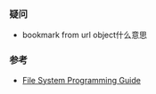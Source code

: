### 疑问

- bookmark from url object什么意思

### 参考

- [File System Programming Guide](https://developer.apple.com/library/archive/documentation/FileManagement/Conceptual/FileSystemProgrammingGuide/FileSystemOverview/FileSystemOverview.html)

